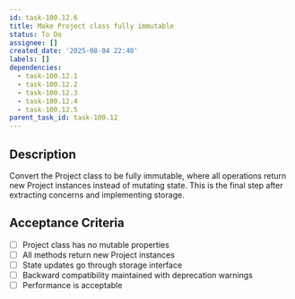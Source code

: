 ```yaml
---
id: task-100.12.6
title: Make Project class fully immutable
status: To Do
assignee: []
created_date: '2025-08-04 22:40'
labels: []
dependencies:
  - task-100.12.1
  - task-100.12.2
  - task-100.12.3
  - task-100.12.4
  - task-100.12.5
parent_task_id: task-100.12
---
```


## Description

Convert the Project class to be fully immutable, where all operations return new Project instances instead of mutating state. This is the final step after extracting concerns and implementing storage.

## Acceptance Criteria

- [ ] Project class has no mutable properties
- [ ] All methods return new Project instances
- [ ] State updates go through storage interface
- [ ] Backward compatibility maintained with deprecation warnings
- [ ] Performance is acceptable
